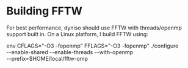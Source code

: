 # Building FFTW #

For best performance, dyniso should use FFTW with threads/openmp support built in.  On a Linux platform, I build FFTW using:

env CFLAGS="-O3 -fopenmp" FFLAGS="-O3 -fopenmp" ./configure \
--enable-shared --enable-threads --with-openmp \
--prefix=$HOME/local/fftw-omp